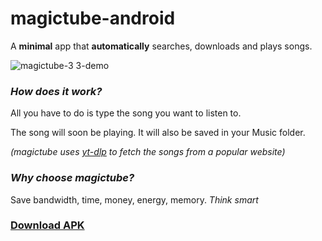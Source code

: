 
# magictube-android

A **minimal** app that **automatically** searches, downloads and plays songs.

![magictube-3 3-demo](https://user-images.githubusercontent.com/26126049/132048639-4cce478e-2aef-4f21-80a5-9b97d370f07a.gif)

### *How does it work?*

All you have to do is type the song you want to listen to.

The song will soon be playing. It will also be saved in your Music folder.

*(magictube uses [yt-dlp](https://github.com/yt-dlp/yt-dlp) to fetch the songs from a popular website)*

### *Why choose magictube?*

Save bandwidth, time, money, energy, memory. *Think smart*

### [Download APK](https://github.com/anonwins/magictube-android/releases/latest)

